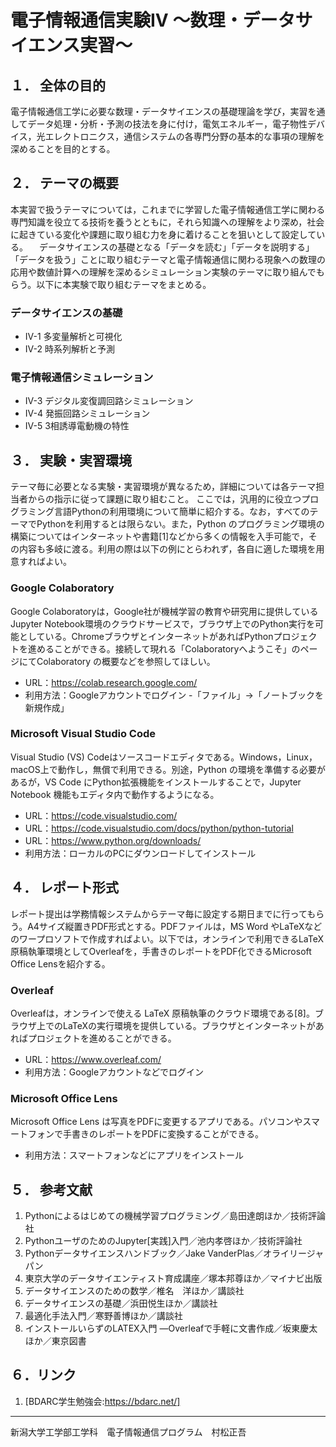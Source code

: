 # 電子情報通信実験IV ～数理・データサイエンス実習～

## １．	全体の目的
電子情報通信工学に必要な数理・データサイエンスの基礎理論を学び，実習を通してデータ処理・分析・予測の技法を身に付け，電気エネルギー，電子物性デバイス，光エレクトロニクス，通信システムの各専門分野の基本的な事項の理解を深めることを目的とする。

## ２．	テーマの概要
本実習で扱うテーマについては，これまでに学習した電子情報通信工学に関わる専門知識を役立てる技術を養うとともに，それら知識への理解をより深め，社会に起きている変化や課題に取り組む力を身に着けることを狙いとして設定している。
　データサイエンスの基礎となる「データを読む」「データを説明する」「データを扱う」ことに取り組むテーマと電子情報通信に関わる現象への数理の応用や数値計算への理解を深めるシミュレーション実験のテーマに取り組んでもらう。以下に本実験で取り組むテーマをまとめる。

### データサイエンスの基礎
-	IV-1 多変量解析と可視化
-	IV-2 時系列解析と予測

### 電子情報通信シミュレーション
-	IV-3 デジタル変復調回路シミュレーション
-	IV-4 発振回路シミュレーション
-	IV-5 3相誘導電動機の特性

## ３．	実験・実習環境
テーマ毎に必要となる実験・実習環境が異なるため，詳細については各テーマ担当者からの指示に従って課題に取り組むこと。
ここでは，汎用的に役立つプログラミング言語Pythonの利用環境について簡単に紹介する。なお，すべてのテーマでPythonを利用するとは限らない。また，Python のプログラミング環境の構築についてはインターネットや書籍[1]などから多くの情報を入手可能で，その内容も多岐に渡る。利用の際は以下の例にとらわれず，各自に適した環境を用意すればよい。


### Google Colaboratory
Google Colaboratoryは，Google社が機械学習の教育や研究用に提供しているJupyter Notebook環境のクラウドサービスで，ブラウザ上でのPython実行を可能としている。ChromeブラウザとインターネットがあればPythonプロジェクトを進めることができる。接続して現れる「Colaboratoryへようこそ」のページにてColaboratory の概要などを参照してほしい。

- URL：https://colab.research.google.com/
- 利用方法：Googleアカウントでログイン
  -「ファイル」→「ノートブックを新規作成」

### Microsoft Visual Studio Code
Visual Studio (VS) Codeはソースコードエディタである。Windows，Linux，macOS上で動作し，無償で利用できる。別途，Python の環境を準備する必要があるが，VS Code にPython拡張機能をインストールすることで，Jupyter Notebook 機能もエディタ内で動作するようになる。

- URL：https://code.visualstudio.com/
- URL：https://code.visualstudio.com/docs/python/python-tutorial
- URL：https://www.python.org/downloads/
- 利用方法：ローカルのPCにダウンロードしてインストール
　　
## ４．	レポート形式
レポート提出は学務情報システムからテーマ毎に設定する期日までに行ってもらう。A4サイズ縦置きPDF形式とする。PDFファイルは，MS Word やLaTeXなどのワープロソフトで作成すればよい。以下では，オンラインで利用できるLaTeX原稿執筆環境としてOverleafを，手書きのレポートをPDF化できるMicrosoft Office Lensを紹介する。

### Overleaf
Overleafは，オンラインで使える LaTeX 原稿執筆のクラウド環境である[8]。ブラウザ上でのLaTeXの実行環境を提供している。ブラウザとインターネットがあればプロジェクトを進めることができる。

- URL：https://www.overleaf.com/
- 利用方法：Googleアカウントなどでログイン

### Microsoft Office Lens
Microsoft Office Lens は写真をPDFに変更するアプリである。パソコンやスマートフォンで手書きのレポートをPDFに変換することができる。

- 利用方法：スマートフォンなどにアプリをインストール

## ５．	参考文献

1.	Pythonによるはじめての機械学習プログラミング／島田達朗ほか／技術評論社
1.	PythonユーザのためのJupyter[実践]入門／池内孝啓ほか／技術評論社
1.	Pythonデータサイエンスハンドブック／Jake VanderPlas／オライリージャパン
1.	東京大学のデータサイエンティスト育成講座／塚本邦尊ほか／マイナビ出版
1.	データサイエンスのための数学／椎名　洋ほか／講談社
1.	データサイエンスの基礎／浜田悦生ほか／講談社
1.  最適化手法入門／寒野善博ほか／講談社
1.	インストールいらずのLATEX入門 ―Overleafで手軽に文書作成／坂東慶太ほか／東京図書

## ６．リンク

1.  [BDARC学生勉強会:https://bdarc.net/]

---
新潟大学工学部工学科　電子情報通信プログラム　村松正吾
